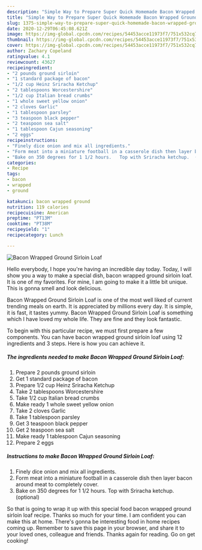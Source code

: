 ```yaml
---
description: "Simple Way to Prepare Super Quick Homemade Bacon Wrapped Ground Sirloin Loaf"
title: "Simple Way to Prepare Super Quick Homemade Bacon Wrapped Ground Sirloin Loaf"
slug: 1375-simple-way-to-prepare-super-quick-homemade-bacon-wrapped-ground-sirloin-loaf
date: 2020-12-29T06:45:08.621Z
image: https://img-global.cpcdn.com/recipes/54453acce11973f7/751x532cq70/bacon-wrapped-ground-sirloin-loaf-recipe-main-photo.jpg
thumbnail: https://img-global.cpcdn.com/recipes/54453acce11973f7/751x532cq70/bacon-wrapped-ground-sirloin-loaf-recipe-main-photo.jpg
cover: https://img-global.cpcdn.com/recipes/54453acce11973f7/751x532cq70/bacon-wrapped-ground-sirloin-loaf-recipe-main-photo.jpg
author: Zachary Copeland
ratingvalue: 4.1
reviewcount: 43627
recipeingredient:
- "2 pounds ground sirloin"
- "1 standard package of bacon"
- "1/2 cup Heinz Sriracha Ketchup"
- "2 tablespoons Worcestershire"
- "1/2 cup Italian bread crumbs"
- "1 whole sweet yellow onion"
- "2 cloves Garlic"
- "1 tablespoon parsley"
- "3 teaspoon black pepper"
- "2 teaspoon sea salt"
- "1 tablespoon Cajun seasoning"
- "2 eggs"
recipeinstructions:
- "Finely dice onion and mix all ingredients."
- "Form meat into a miniature football in a casserole dish then layer bacon around meat to completely cover."
- "Bake on 350 degrees for 1 1/2 hours.   Top with Sriracha ketchup.  (optional)"
categories:
- Recipe
tags:
- bacon
- wrapped
- ground

katakunci: bacon wrapped ground 
nutrition: 119 calories
recipecuisine: American
preptime: "PT13M"
cooktime: "PT38M"
recipeyield: "1"
recipecategory: Lunch

---
```



![Bacon Wrapped Ground Sirloin Loaf](https://img-global.cpcdn.com/recipes/54453acce11973f7/751x532cq70/bacon-wrapped-ground-sirloin-loaf-recipe-main-photo.jpg)

Hello everybody, I hope you're having an incredible day today. Today, I will show you a way to make a special dish, bacon wrapped ground sirloin loaf. It is one of my favorites. For mine, I am going to make it a little bit unique. This is gonna smell and look delicious.



Bacon Wrapped Ground Sirloin Loaf is one of the most well liked of current trending meals on earth. It is appreciated by millions every day. It is simple, it is fast, it tastes yummy. Bacon Wrapped Ground Sirloin Loaf is something which I have loved my whole life. They are fine and they look fantastic.


To begin with this particular recipe, we must first prepare a few components. You can have bacon wrapped ground sirloin loaf using 12 ingredients and 3 steps. Here is how you can achieve it.

<!--inarticleads1-->

##### The ingredients needed to make Bacon Wrapped Ground Sirloin Loaf:

1. Prepare 2 pounds ground sirloin
1. Get 1 standard package of bacon
1. Prepare 1/2 cup Heinz Sriracha Ketchup
1. Take 2 tablespoons Worcestershire
1. Take 1/2 cup Italian bread crumbs
1. Make ready 1 whole sweet yellow onion
1. Take 2 cloves Garlic
1. Take 1 tablespoon parsley
1. Get 3 teaspoon black pepper
1. Get 2 teaspoon sea salt
1. Make ready 1 tablespoon Cajun seasoning
1. Prepare 2 eggs




<!--inarticleads2-->

##### Instructions to make Bacon Wrapped Ground Sirloin Loaf:

1. Finely dice onion and mix all ingredients.
1. Form meat into a miniature football in a casserole dish then layer bacon around meat to completely cover.
1. Bake on 350 degrees for 1 1/2 hours.   Top with Sriracha ketchup.  (optional)




So that is going to wrap it up with this special food bacon wrapped ground sirloin loaf recipe. Thanks so much for your time. I am confident you can make this at home. There's gonna be interesting food in home recipes coming up. Remember to save this page in your browser, and share it to your loved ones, colleague and friends. Thanks again for reading. Go on get cooking!
